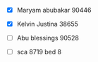 
- [x] Maryam abubakar 90446
- [x] Kelvin Justina 38655
- [ ] Abu blessings 90528
- [ ] sca 8719 bed 8


